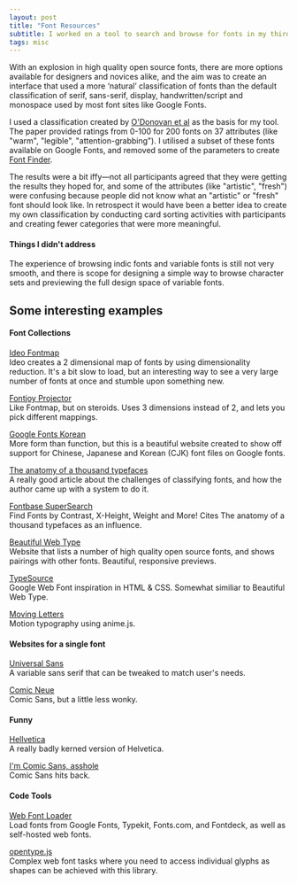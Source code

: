 ```yaml
---
layout: post
title: "Font Resources"
subtitle: I worked on a tool to search and browse for fonts in my third semester at IDC. I'm documenting some interesting things I found here.
tags: misc
---
```


With an explosion in high quality open source fonts, there are more options available for designers and novices alike, and the aim was to create an interface that used a more ‘natural’ classification of fonts than the default classification of serif, sans-serif, display, handwritten/script and monospace used by most font sites like Google Fonts.

I used a classification created by [O'Donovan et al](http://www.dgp.toronto.edu/~donovan/font/) as the basis for my tool. The paper provided ratings from 0-100 for 200 fonts on 37 attributes (like "warm", "legible", "attention-grabbing"). I utilised a subset of these fonts available on Google Fonts, and removed some of the parameters to create [Font Finder](https://fontfinder.tech/).

The results were a bit iffy—not all participants agreed that they were getting the results they hoped for, and some of the attributes (like "artistic", "fresh") were confusing because people did not know what an "artistic" or "fresh" font should look like. In retrospect it would have been a better idea to create my own classification by conducting card sorting activities with participants and creating fewer categories that were more meaningful.

#### Things I didn't address

The experience of browsing indic fonts and variable fonts is still not very smooth, and there is scope for designing a simple way to browse character sets and previewing the full design space of variable fonts.

## Some interesting examples

#### Font Collections

[Ideo Fontmap](http://fontmap.ideo.com/)  
Ideo creates a 2 dimensional map of fonts by using dimensionality reduction. It's a bit slow to load, but an interesting way to see a very large number of fonts at once and stumble upon something new.

[Fontjoy Projector](https://fontjoy.com/projector/)  
Like Fontmap, but on steroids. Uses 3 dimensions instead of 2, and lets you pick different mappings.

[Google Fonts Korean](https://googlefonts.github.io/korean/)  
More form than function, but this is a beautiful website created to show off support for Chinese, Japanese and Korean (CJK) font files on Google fonts.

[The anatomy of a thousand typefaces](https://medium.com/@getflourish/the-anatomy-of-a-thousand-typefaces-f7b9088eed1)  
A really good article about the challenges of classifying fonts, and how the author came up with a system to do it.

[Fontbase SuperSearch](https://fontba.se/blog/super-search)  
Find Fonts by Contrast, X-Height, Weight and More! Cites The anatomy of a thousand typefaces as an influence.

[Beautiful Web Type](https://beautifulwebtype.com)  
Website that lists a number of high quality open source fonts, and shows pairings with other fonts. Beautiful, responsive previews.

[TypeSource](https://tobiasahlin.com/typesource/)  
Google Web Font inspiration in HTML & CSS. Somewhat similiar to Beautiful Web Type.

[Moving Letters](https://tobiasahlin.com/moving-letters/)  
Motion typography using anime.js.

#### Websites for a single font

[Universal Sans](https://universalsans.com/)  
A variable sans serif that can be tweaked to match user's needs.

[Comic Neue](http://comicneue.com/)  
Comic Sans, but a little less wonky.

#### Funny

[Hellvetica](https://hellveticafont.com/)  
A really badly kerned version of Helvetica.

[I'm Comic Sans, asshole](https://www.mcsweeneys.net/articles/im-comic-sans-asshole)  
Comic Sans hits back.

#### Code Tools

[Web Font Loader](https://github.com/typekit/webfontloader)  
Load fonts from Google Fonts, Typekit, Fonts.com, and Fontdeck, as well as self-hosted web fonts.

[opentype.js](https://opentype.js.org/)  
Complex web font tasks where you need to access individual glyphs as shapes can be achieved with this library.
